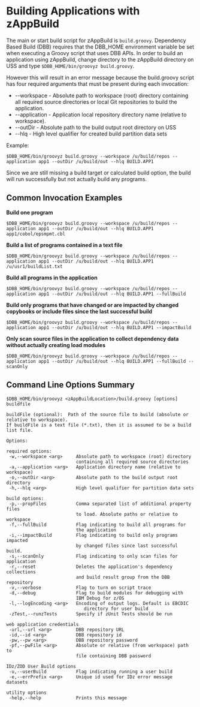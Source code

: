 # Building Applications with zAppBuild
The main or start build script for zAppBuild is `build.groovy`. Dependency Based Build (DBB) requires that the DBB_HOME environment variable be set when executing a Groovy script that uses DBB APIs.  In order to build an application using zAppBuild, change directory to the zAppBuild directory on USS and type `$DBB_HOME/bin/groovyz build.groovy`.

However this will result in an error message because the build.groovy script has four required arguments that must be present during each invocation:
* --workspace <arg> - Absolute path to workspace (root) directory containing all required source directories or local Git repositories to build the application.
* --application <arg> - Application local repository directory name (relative to workspace).
* --outDir <arg> - Absolute path to the build output root directory on USS
* --hlq <arg> -  High level qualifier for created build partition data sets


Example:
```
$DBB_HOME/bin/groovyz build.groovy --workspace /u/build/repos --application app1 --outDir /u/build/out --hlq BUILD.APP1
```
Since we are still missing a build target or calculated build option, the build will run successfully but not actually build any programs.  

## Common Invocation Examples

**Build one program**
```
$DBB_HOME/bin/groovyz build.groovy --workspace /u/build/repos --application app1 --outDir /u/build/out --hlq BUILD.APP1 app1/cobol/epsmpmt.cbl
```
**Build a list of programs contained in a text file**
```
$DBB_HOME/bin/groovyz build.groovy --workspace /u/build/repos --application app1 --outDir /u/build/out --hlq BUILD.APP1 /u/usr1/buildList.txt
```
**Build all programs in the application**
```
$DBB_HOME/bin/groovyz build.groovy --workspace /u/build/repos --application app1 --outDir /u/build/out --hlq BUILD.APP1 --fullBuild
```
**Build only programs that have changed or are impacted by changed copybooks or include files since the last successful build**
```
$DBB_HOME/bin/groovyz build.groovy --workspace /u/build/repos --application app1 --outDir /u/build/out --hlq BUILD.APP1 --impactBuild
```
**Only scan source files in the application to collect dependency data without actually creating load modules**
```
$DBB_HOME/bin/groovyz build.groovy --workspace /u/build/repos --application app1 --outDir /u/build/out --hlq BUILD.APP1 --fullBuild --scanOnly
```

## Command Line Options Summary
```
$DBB_HOME/bin/groovyz <zAppBuildLocation>/build.groovy [options] buildfile

buildFile (optional):  Path of the source file to build (absolute or relative to workspace). 
If buildFile is a text file (*.txt), then it is assumed to be a build list file.

Options:

required options:
 -w,--workspace <arg>     Absolute path to workspace (root) directory
                          containing all required source directories
 -a,--application <arg>   Application directory name (relative to workspace)
 -o,--outDir <arg>        Absolute path to the build output root directory
 -h,--hlq <arg>           High level qualifier for partition data sets

build options:
 -p,--propFiles           Comma separated list of additional property files 
                          to load. Absolute paths or relative to workspace
 -f,--fullBuild           Flag indicating to build all programs for
                          the application
 -i,--impactBuild         Flag indicating to build only programs impacted
                          by changed files since last successful build.
 -s,--scanOnly            Flag indicating to only scan files for application
 -r,--reset               Deletes the application's dependency collections 
                          and build result group from the DBB repository
 -v,--verbose             Flag to turn on script trace
 -d,--debug               Flag to build modules for debugging with
                          IBM Debug for z/OS
 -l,--logEncoding <arg>   Encoding of output logs. Default is EBCDIC 
                             directory for user build
 -zTest,--runzTests       Specify if zUnit Tests should be run

web application credentials
 -url,--url <arg>         DBB repository URL
 -id,--id <arg>           DBB repository id
 -pw,--pw <arg>           DBB repository password
 -pf,--pwFile <arg>       Absolute or relative (from workspace) path to
                          file containing DBB password

IDz/ZOD User Build options
 -u,--userBuild           Flag indicating running a user build
 -e,--errPrefix <arg>     Unique id used for IDz error message datasets

utility options
 -help,--help             Prints this message
 ```
